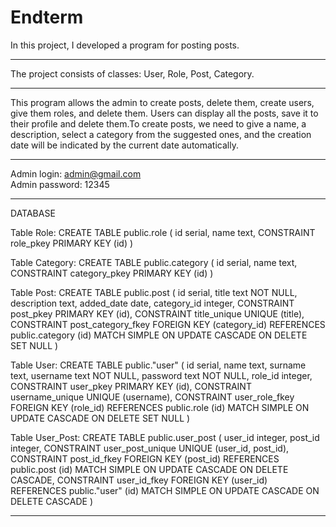 # Endterm

In this project, I developed a program for posting posts.
___

The project consists of classes: User, Role, Post, Category.
___

This program allows the admin to create posts, delete them, create users, give them roles, and delete them.
Users can display all the posts, save it to their profile and delete them.To create posts, we need to give a name, a description, select a category from the suggested ones, and the creation date will be indicated by the current date automatically.
___

Admin login: admin@gmail.com                                                                                                                                                       
Admin password: 12345
___
DATABASE

Table Role:
CREATE TABLE public.role
(
    id serial,
    name text,
    CONSTRAINT role_pkey PRIMARY KEY (id)
)

Table Category:
CREATE TABLE public.category
(
    id serial,
    name text,
    CONSTRAINT category_pkey PRIMARY KEY (id)
)

Table Post:
CREATE TABLE public.post
(
    id serial,
    title text NOT NULL,
    description text,
    added_date date,
    category_id integer,
    CONSTRAINT post_pkey PRIMARY KEY (id),
    CONSTRAINT title_unique UNIQUE (title),
    CONSTRAINT post_category_fkey FOREIGN KEY (category_id)
        REFERENCES public.category (id) MATCH SIMPLE
        ON UPDATE CASCADE
        ON DELETE SET NULL
)

Table User:
CREATE TABLE public."user"
(
    id serial,
    name text,
    surname text,
    username text NOT NULL,
    password text NOT NULL,
    role_id integer,
    CONSTRAINT user_pkey PRIMARY KEY (id),
    CONSTRAINT username_unique UNIQUE (username),
    CONSTRAINT user_role_fkey FOREIGN KEY (role_id)
        REFERENCES public.role (id) MATCH SIMPLE
        ON UPDATE CASCADE
        ON DELETE SET NULL
)

Table User_Post:
CREATE TABLE public.user_post
(
    user_id integer,
    post_id integer,
    CONSTRAINT user_post_unique UNIQUE (user_id, post_id),
    CONSTRAINT post_id_fkey FOREIGN KEY (post_id)
        REFERENCES public.post (id) MATCH SIMPLE
        ON UPDATE CASCADE
        ON DELETE CASCADE,
    CONSTRAINT user_id_fkey FOREIGN KEY (user_id)
        REFERENCES public."user" (id) MATCH SIMPLE
        ON UPDATE CASCADE
        ON DELETE CASCADE
)
___

